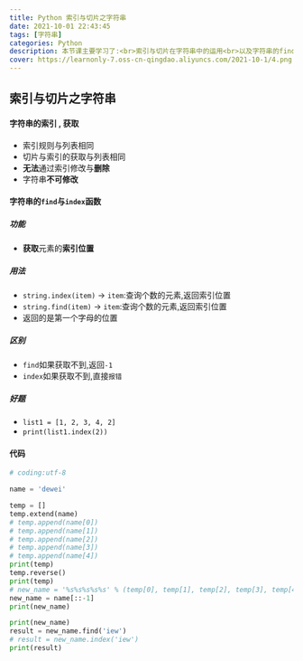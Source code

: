 ```yaml
---
title: Python 索引与切片之字符串
date: 2021-10-01 22:43:45
tags: [字符串]
categories: Python
description: 本节课主要学习了:<br>索引与切片在字符串中的运用<br>以及字符串的find与index函数
cover: https://learnonly-7.oss-cn-qingdao.aliyuncs.com/2021-10-1/4.png
---
```


## 索引与切片之字符串

#### 字符串的索引 , 获取

- 索引规则与列表相同
- 切片与索引的获取与列表相同
- **无法**通过索引修改与**删除**
- 字符串**不可修改**

#### 字符串的`find`与`index`函数

##### 功能

- **获取**元素的**索引位置**

##### 用法

- `string.index(item)`  -> `item`:查询个数的元素,返回索引位置
- `string.find(item)`     -> `item`:查询个数的元素,返回索引位置
- 返回的是第一个字母的位置

##### 区别

- `find`如果获取不到,返回`-1`
- `index`如果获取不到,直接`报错`

##### 好题

- `list1 = [1, 2, 3, 4, 2]`
- `print(list1.index(2))`

#### 代码

```python
# coding:utf-8

name = 'dewei'

temp = []
temp.extend(name)
# temp.append(name[0])
# temp.append(name[1])
# temp.append(name[2])
# temp.append(name[3])
# temp.append(name[4])
print(temp)
temp.reverse()
print(temp)
# new_name = '%s%s%s%s%s' % (temp[0], temp[1], temp[2], temp[3], temp[4])
new_name = name[::-1]
print(new_name)

print(new_name)
result = new_name.find('iew')
# result = new_name.index('iew')
print(result)

```
